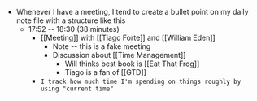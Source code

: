 - Whenever I have a meeting, I tend to create a bullet point on my daily note file with a structure like this
    - 17:52 -- 18:30  (38 minutes)
        - [[Meeting]] with [[Tiago Forte]] and [[William Eden]]
            - Note -- this is a fake meeting
            - Discussion about [[Time Management]]
                - Will thinks best book is [[Eat That Frog]]
                - Tiago is a fan of [[GTD]]
        -  `I track how much time I'm spending on things roughly by using "current time" `
